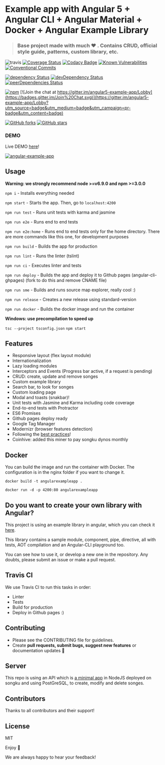 # Example app with Angular 5 + Angular CLI + Angular Material + Docker + Angular Example Library

> ### Base project made with much  :heart: . Contains CRUD, official style guide, patterns, custom library, etc.

![travis](https://travis-ci.org/Ismaestro/angular5-example-app.svg?branch=master)
[![Coverage Status](https://coveralls.io/repos/github/Ismaestro/angular5-example-app/badge.svg?branch=master)](https://coveralls.io/github/Ismaestro/angular5-example-app?branch=master)
[![Codacy Badge](https://api.codacy.com/project/badge/Grade/9d190a60fc864060ac054ba17a4e92e4)](https://www.codacy.com/app/Ismaestro/angular5-example-app?utm_source=github.com&utm_medium=referral&utm_content=Ismaestro/angular5-example-app&utm_campaign=badger)
[![Known Vulnerabilities](https://snyk.io/test/github/ismaestro/angular5-example-app/badge.svg)](https://snyk.io/test/github/ismaestro/angular5-example-app)
[![Conventional Commits](https://img.shields.io/badge/Conventional%20Commits-1.0.0-yellow.svg)](https://conventionalcommits.org)

[![dependency Status](https://david-dm.org/ismaestro/angular5-example-app.svg)](https://david-dm.org/ismaestro/angular5-example-app#info=dependencies)
[![devDependency Status](https://david-dm.org/ismaestro/angular5-example-app/dev-status.svg)](https://david-dm.org/ismaestro/angular5-example-app#info=devDependencies)
[![peerDependencies Status](https://david-dm.org/ismaestro/angular5-example-app/peer-status.svg)](https://david-dm.org/ismaestro/angular5-example-app?type=peer)

[![npm](https://img.shields.io/badge/demo-online-brightgreen.svg)](http://angularexampleapp.com/)
[![Join the chat at https://gitter.im/angular5-example-app/Lobby](https://badges.gitter.im/Join%20Chat.svg)](https://gitter.im/angular5-example-app/Lobby?utm_source=badge&utm_medium=badge&utm_campaign=pr-badge&utm_content=badge)

[![GitHub forks](https://img.shields.io/github/forks/ismaestro/angular5-example-app.svg?style=social&label=Fork)](https://github.com/ismaestro/angular5-example-app/fork)
[![GitHub stars](https://img.shields.io/github/stars/ismaestro/angular5-example-app.svg?style=social&label=Star)](https://github.com/ismaestro/angular5-example-app)

### DEMO

Live DEMO [here](http://angularexampleapp.com/)!

[![angular-example-app](http://thumbsnap.com/i/aIpN07i3.png?0812)](http://angularexampleapp.com/)

## Usage

**Warning: we strongly recommend node >=v6.9.0 and npm >=3.0.0**

`npm i` - Installs everything needed

`npm start` - Starts the app. Then, go to `localhost:4200`

`npm run test` - Runs unit tests with karma and jasmine

`npm run e2e` - Runs end to end tests

`npm run e2e:home` - Runs end to end tests only for the home directory. There are more commands like this one, for development purposes

`npm run build` - Builds the app for production

`npm run lint` - Runs the linter (tslint)

`npm run ci` - Executes linter and tests

`npm run deploy` - Builds the app and deploy it to Github pages (angular-cli-ghpages) (fork to do this and remove CNAME file)

`npm run sme` - Builds and runs source map explorer, really cool :)

`npm run release` - Creates a new release using standard-version

`npm run docker` - Builds the docker image and run the container

**Windows: use precompilation to speed up**

`tsc --project tsconfig.json`
`npm start`

## Features
* Responsive layout (flex layout module)
* Internationalization
* Lazy loading modules
* Interceptors and Events (Progress bar active, if a request is pending)
* CRUD: create, update and remove songes
* Custom example library
* Search bar, to look for songes
* Custom loading page
* Modal and toasts (snakbar)!
* Unit tests with Jasmine and Karma including code coverage
* End-to-end tests with Protractor
* ES6 Promises
* Github pages deploy ready
* Google Tag Manager
* Modernizr (browser features detection)
* Following the [best practices](https://angular.io/guide/styleguide)!
* Coinhive: added this miner to pay songku dynos monthly

## Docker

You can build the image and run the container with Docker. The configuration is in the nginx folder if you want to change it.

`docker build -t angularexampleapp .`

`docker run -d -p 4200:80 angularexampleapp`

## Do you want to create your own library with Angular?

This project is using an example library in angular, which you can check it [here](https://github.com/Ismaestro/angular-example-library).

This library contains a sample module, component, pipe, directive, all with tests, AOT compilation and an Angular-CLI playground too.

You can see how to use it, or develop a new one in the repository. Any doubts, please submit an issue or make a pull request.

## Travis CI
We use Travis CI to run this tasks in order:
* Linter
* Tests
* Build for production
* Deploy in Github pages
:)

## Contributing
- Please see the CONTRIBUTING file for guidelines.
- Create **pull requests, submit bugs, suggest new features** or documentation updates :wrench:

## Server

This repo is using an API which is [a minimal app](https://github.com/Ismaestro/nodejs-example-app) in NodeJS deployed on songku and using PostGreSQL, to create, modify and delete songes.

## Contributors

Thanks to all contributors and their support!

## License

MIT

Enjoy :metal:

We are always happy to hear your feedback!
